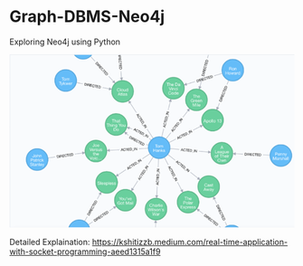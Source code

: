 # Graph-DBMS-Neo4j
Exploring Neo4j using Python

![High Level Flow](https://github.com/KshitizzB/Graph-DBMS-Neo4j/blob/main/image.png?raw=true)

Detailed Explaination: https://kshitizzb.medium.com/real-time-application-with-socket-programming-aeed1315a1f9
